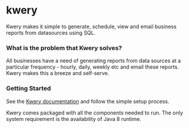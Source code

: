 # kwery
Kwery makes it simple to generate, schedule, view and email business reports from datasources using SQL.

### What is the problem that Kwery solves?
All businesses have a need of generating reports from data sources at a particular frequency - hourly, daily, weekly etc and email these reports. Kwery makes this a breeze and self-serve.

### Getting Started
See the [Kwery documentation](https://documentation.getkwery.com/#installation) and follow the simple setup process. 

Kwery comes packaged with all the components needed to run. The only system requirement is the availability of Java 8 runtime.
